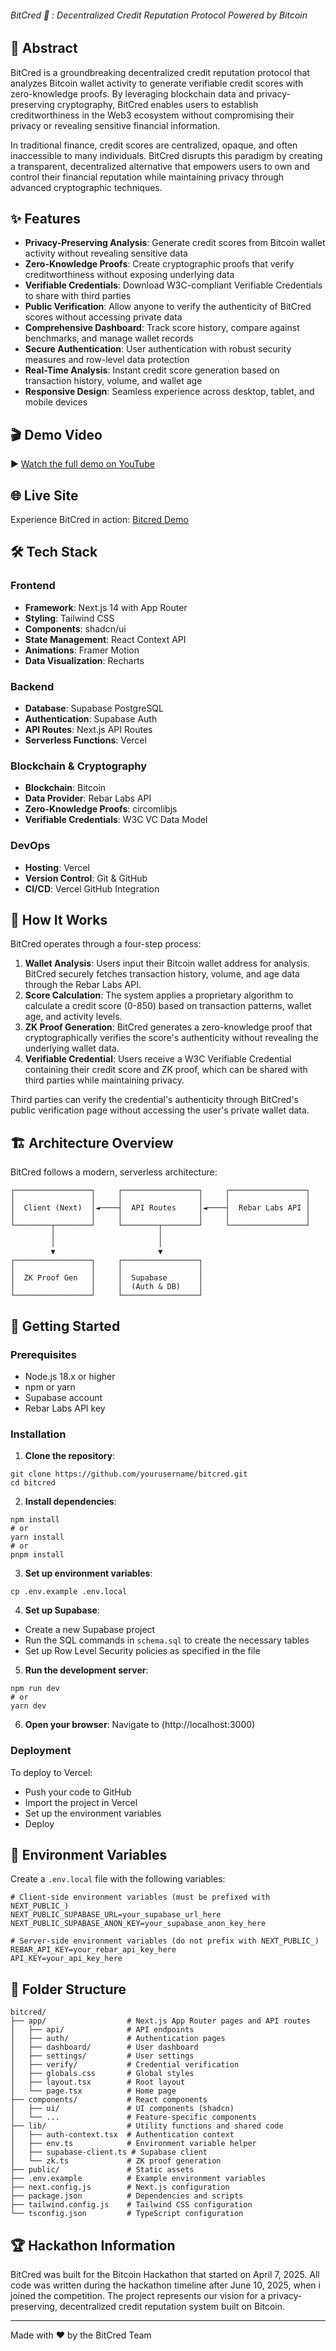 
###### BitCred 🔐 : Decentralized Credit Reputation Protocol Powered by Bitcoin ######

## 📖 Abstract

BitCred is a groundbreaking decentralized credit reputation protocol that analyzes Bitcoin wallet activity to generate verifiable credit scores with zero-knowledge proofs. By leveraging blockchain data and privacy-preserving cryptography, BitCred enables users to establish creditworthiness in the Web3 ecosystem without compromising their privacy or revealing sensitive financial information.

In traditional finance, credit scores are centralized, opaque, and often inaccessible to many individuals. BitCred disrupts this paradigm by creating a transparent, decentralized alternative that empowers users to own and control their financial reputation while maintaining privacy through advanced cryptographic techniques.

## ✨ Features

- **Privacy-Preserving Analysis**: Generate credit scores from Bitcoin wallet activity without revealing sensitive data
- **Zero-Knowledge Proofs**: Create cryptographic proofs that verify creditworthiness without exposing underlying data
- **Verifiable Credentials**: Download W3C-compliant Verifiable Credentials to share with third parties
- **Public Verification**: Allow anyone to verify the authenticity of BitCred scores without accessing private data
- **Comprehensive Dashboard**: Track score history, compare against benchmarks, and manage wallet records
- **Secure Authentication**: User authentication with robust security measures and row-level data protection
- **Real-Time Analysis**: Instant credit score generation based on transaction history, volume, and wallet age
- **Responsive Design**: Seamless experience across desktop, tablet, and mobile devices

## 🎬 Demo Video

▶️ [Watch the full demo on YouTube](https://youtu.be/demo-link)

## 🌐 Live Site

Experience BitCred in action: [Bitcred Demo](https://zolodix.com)

## 🛠️ Tech Stack

### Frontend

- **Framework**: Next.js 14 with App Router
- **Styling**: Tailwind CSS
- **Components**: shadcn/ui
- **State Management**: React Context API
- **Animations**: Framer Motion
- **Data Visualization**: Recharts

### Backend

- **Database**: Supabase PostgreSQL
- **Authentication**: Supabase Auth
- **API Routes**: Next.js API Routes
- **Serverless Functions**: Vercel

### Blockchain & Cryptography

- **Blockchain**: Bitcoin
- **Data Provider**: Rebar Labs API
- **Zero-Knowledge Proofs**: circomlibjs
- **Verifiable Credentials**: W3C VC Data Model

### DevOps

- **Hosting**: Vercel
- **Version Control**: Git & GitHub
- **CI/CD**: Vercel GitHub Integration

## 🧩 How It Works

BitCred operates through a four-step process:

1. **Wallet Analysis**: Users input their Bitcoin wallet address for analysis. BitCred securely fetches transaction history, volume, and age data through the Rebar Labs API.
2. **Score Calculation**: The system applies a proprietary algorithm to calculate a credit score (0-850) based on transaction patterns, wallet age, and activity levels.
3. **ZK Proof Generation**: BitCred generates a zero-knowledge proof that cryptographically verifies the score's authenticity without revealing the underlying wallet data.
4. **Verifiable Credential**: Users receive a W3C Verifiable Credential containing their credit score and ZK proof, which can be shared with third parties while maintaining privacy.

Third parties can verify the credential's authenticity through BitCred's public verification page without accessing the user's private wallet data.

## 🏗️ Architecture Overview

BitCred follows a modern, serverless architecture:

```plaintext
┌─────────────────┐     ┌─────────────────┐     ┌─────────────────┐
│                 │     │                 │     │                 │
│  Client (Next)  │◄────┤  API Routes     │◄────┤  Rebar Labs API │
│                 │     │                 │     │                 │
└────────┬────────┘     └────────┬────────┘     └─────────────────┘
         │                       │
         │                       │
         ▼                       ▼
┌─────────────────┐     ┌─────────────────┐
│                 │     │                 │
│  ZK Proof Gen   │     │  Supabase       │
│                 │     │  (Auth & DB)    │
└─────────────────┘     └─────────────────┘
```

## 🚀 Getting Started

### Prerequisites

- Node.js 18.x or higher
- npm or yarn
- Supabase account
- Rebar Labs API key

### Installation

1. **Clone the repository**:

```shellscript
git clone https://github.com/yourusername/bitcred.git
cd bitcred
```

2. **Install dependencies**:

```shellscript
npm install
# or
yarn install
# or
pnpm install
```

3. **Set up environment variables**:

```shellscript
cp .env.example .env.local
```

4. **Set up Supabase**:

- Create a new Supabase project
- Run the SQL commands in `schema.sql` to create the necessary tables
- Set up Row Level Security policies as specified in the file

5. **Run the development server**:

```shellscript
npm run dev
# or
yarn dev
```

6. **Open your browser**:
Navigate to (http://localhost:3000)

### Deployment

To deploy to Vercel:

- Push your code to GitHub
- Import the project in Vercel
- Set up the environment variables
- Deploy

## 🔐 Environment Variables

Create a `.env.local` file with the following variables:

```plaintext
# Client-side environment variables (must be prefixed with NEXT_PUBLIC_)
NEXT_PUBLIC_SUPABASE_URL=your_supabase_url_here
NEXT_PUBLIC_SUPABASE_ANON_KEY=your_supabase_anon_key_here

# Server-side environment variables (do not prefix with NEXT_PUBLIC_)
REBAR_API_KEY=your_rebar_api_key_here
API_KEY=your_api_key_here
```

## 📁 Folder Structure

```plaintext
bitcred/
├── app/                  # Next.js App Router pages and API routes
│   ├── api/              # API endpoints
│   ├── auth/             # Authentication pages
│   ├── dashboard/        # User dashboard
│   ├── settings/         # User settings
│   ├── verify/           # Credential verification
│   ├── globals.css       # Global styles
│   ├── layout.tsx        # Root layout
│   └── page.tsx          # Home page
├── components/           # React components
│   ├── ui/               # UI components (shadcn)
│   └── ...               # Feature-specific components
├── lib/                  # Utility functions and shared code
│   ├── auth-context.tsx  # Authentication context
│   ├── env.ts            # Environment variable helper
│   ├── supabase-client.ts # Supabase client
│   └── zk.ts             # ZK proof generation
├── public/               # Static assets
├── .env.example          # Example environment variables
├── next.config.js        # Next.js configuration
├── package.json          # Dependencies and scripts
├── tailwind.config.js    # Tailwind CSS configuration
└── tsconfig.json         # TypeScript configuration
```

## 🏆 Hackathon Information

BitCred was built for the Bitcoin Hackathon that started on April 7, 2025. All code was written during the hackathon timeline after June 10, 2025, when i joined the competition. The project represents our vision for a privacy-preserving, decentralized credit reputation system built on Bitcoin.

---

Made with ❤️ by the BitCred Team
